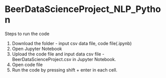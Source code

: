 # BeerDataScienceProject_NLP_Python

Steps to run the code

1. Download the folder - input csv data file, code file(.ipynb)
2. Open Jupyter Notebook
3. Upload the code file and input data csv file - BeerDataScienceProject.csv in Jupyter Notebook. 
4. Open code file
5. Run the code by pressing shift + enter in each cell.

